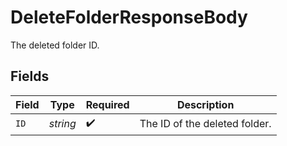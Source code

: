 # DeleteFolderResponseBody

The deleted folder ID.


## Fields

| Field                         | Type                          | Required                      | Description                   |
| ----------------------------- | ----------------------------- | ----------------------------- | ----------------------------- |
| `ID`                          | *string*                      | :heavy_check_mark:            | The ID of the deleted folder. |